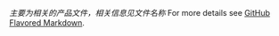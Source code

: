 *主要为相关的产品文件，相关信息见文件名称*
For more details see [GitHub Flavored Markdown](https://guides.github.com/features/mastering-markdown/).
